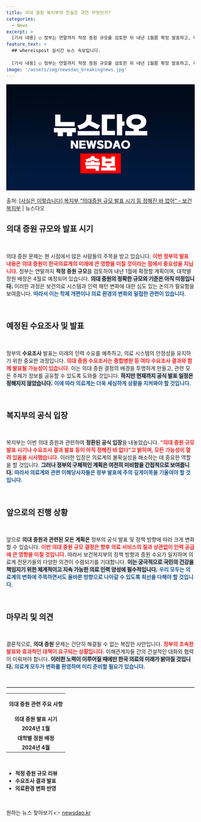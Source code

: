 ```yaml
---
title: 의대 증원 복지부의 진실은 과연 무엇인가?
categories:
  - News
excerpt: >
  [기사 내용] ○ 정부는 연말까지 적정 증원 규모를 검토한 뒤 내년 1월쯤 확정 발표하고, 대학별 정원은 4…
feature_text: >
  ## whereispost 실시간 뉴스 속보입니다.

  [기사 내용] ○ 정부는 연말까지 적정 증원 규모를 검토한 뒤 내년 1월쯤 확정 발표하고, 대학별 정원은 4…
image: '/assets/img/newsdao_breakingnews.jpg'
---
```


![뉴스다오 속보](/assets/img/newsdao_breakingnews.jpg)

<p>출처: <a href="https://newsdao.kr/2549" rel="dofollow">[사실은 이렇습니다] 복지부 “의대증원 규모 발표 시기 등 정해진 바 없어” - 보건복지부</a> | 뉴스다오</p>

<h2 data-ke-size="size26">의대 증원 규모와 발표 시기</h2>

<p data-ke-size="size16">&nbsp;</p>

의대 증원 문제는 현 시점에서 많은 사람들의 주목을 받고 있습니다. <b><span style="color: #ee2323;">이번 정부의 발표 내용은 의대 증원이 한국의료계의 미래에 큰 영향을 미칠 것이라는 점에서 중요성을 지닙니다.</span></b> 정부는 연말까지 <b>적정 증원 규모</b>를 검토하여 내년 1월에 확정할 계획이며, 대학별 정원 배정은 4월로 예정되어 있습니다. <b><span style="background-color: #21538527;">의대 증원의 정확한 규모와 기준은 아직 미정입니다.</span></b> 이러한 과정은 보건의료 시스템과 인력 패턴 변화에 대한 심도 있는 논의가 필요함을 보여줍니다. <b><span style="color: #1a5490;">따라서 이는 학제 개편이나 의료 환경의 변화와 밀접한 관련이 있습니다.</span></b> 

<p data-ke-size="size16">&nbsp;</p>

<h2 data-ke-size="size26">예정된 수요조사 및 발표</h2>

<p data-ke-size="size16">&nbsp;</p>

정부의 <b>수요조사</b> 발표는 미래의 인력 수요를 예측하고, 의료 시스템의 안정성을 유지하기 위한 중요한 과정입니다. <b><span style="color: #ee2323;">의대 증원 수요조사는 종합병원 등 여타 수요조사 결과와 함께 발표될 가능성이 있습니다.</span></b> 이는 의대 증원 결정의 배경을 투명하게 만들고, 관련 모든 주체가 정보를 공유할 수 있도록 도와줄 것입니다. <b><span style="background-color: #21538527;">하지만 현재까지 공식 발표 일정은 정해지지 않았습니다.</span></b> <b><span style="color: #1a5490;">이에 따라 의료계는 더욱 세심하게 상황을 지켜봐야 할 것입니다.</span></b>

<p data-ke-size="size16">&nbsp;</p>

<h2 data-ke-size="size26">복지부의 공식 입장</h2>

<p data-ke-size="size16">&nbsp;</p>

복지부는 이번 의대 증원과 관련하여 <b>정환된 공식 입장</b>을 내놓았습니다. <b><span style="color: #ee2323;">“의대 증원 규모 발표 시기나 수요조사 결과 발표 등이 아직 정해진 바 없다”고 밝히며, 모든 가능성이 열려 있음을 시사했습니다.</span></b> 이러한 입장은 의료계의 불확실성을 해소하는 데 중요한 역할을 할 것입니다. <b><span style="background-color: #21538527;">그러나 정부의 구체적인 계획은 여전히 미비함을 간접적으로 보여줍니다.</span></b> <b><span style="color: #1a5490;">따라서 의료계와 관련 이해당사자들은 정부 발표에 주의 깊게이목을 기울여야 할 것입니다.</span></b>

<p data-ke-size="size16">&nbsp;</p>

<h2 data-ke-size="size26">앞으로의 진행 상황</h2>

<p data-ke-size="size16">&nbsp;</p>

앞으로 <b>의대 증원과 관련된 모든 계획은</b> 정부의 공식 발표 및 정책 방향에 따라 크게 변화할 수 있습니다. <b><span style="color: #ee2323;">이번 의대 증원 규모 결정은 향후 의료 서비스의 질과 상관없이 인력 공급에 큰 영향을 미칠 것입니다.</span></b> 따라서 보건복지부의 정책 방향과 증원 수요가 일치하며 의료계 전문가들의 다양한 의견이 수렴되기를 기대합니다. <b><span style="background-color: #21538527;">이는 궁극적으로 국민의 건강을 책임지기 위한 체계적이고 지속 가능한 의료 인력 양성에 필수적입니다.</span></b> <b><span style="color: #1a5490;">우리 모두는 의료계의 변화에 주목하면서도 올바른 방향으로 나아갈 수 있도록 최선을 다해야 할 것입니다.</span></b>

<p data-ke-size="size16">&nbsp;</p>

<h2 data-ke-size="size26">마무리 및 의견</h2>

<p data-ke-size="size16">&nbsp;</p>

결론적으로, <b>의대 증원</b> 문제는 간단히 해결될 수 없는 복잡한 사안입니다. <b><span style="color: #ee2323;">정부의 조속한 발표와 효과적인 대책이 요구되는 상황입니다.</span></b> 이해관계자들 간의 건설적인 대화와 협력이 이뤄져야 합니다. <b><span style="background-color: #21538527;">이러한 노력이 이루어질 때에만 한국 의료의 미래가 밝아질 것입니다.</span></b> <b><span style="color: #1a5490;">의료계 모두가 변화를 환영하며 미리 준비할 필요가 있습니다.</span></b>

<p data-ke-size="size16">&nbsp;</p>

<hr style="border: 1px solid #ccc;">

<table style="width: 100%; border-collapse: collapse;">
    <tr>
        <td style="text-align: center; height: 50px;"><b>의대 증원 관련 주요 사항</b></td>
    </tr>
    <tr>
        <td style="text-align: center; height: 17px;"><b>의대 증원 발표 시기</b></td>
    </tr>
    <tr>
        <td style="text-align: center; height: 17px;"><b>2024년 1월</b></td>
    </tr>
    <tr>
        <td style="text-align: center; height: 17px;"><b>대학별 정원 배정</b></td>
    </tr>
    <tr>
        <td style="text-align: center; height: 17px;"><b>2024년 4월</b></td>
    </tr>
</table>

<p data-ke-size="size16">&nbsp;</p>

<ul>
    <li><b>적정 증원 규모 리뷰</b></li>
    <li><b>수요조사 결과 발표</b></li>
    <li><b>의료환경 변화 반영</b></li>
</ul>

<p data-ke-size="size16">&nbsp;</p> 

원하는 뉴스 찾아보기 👉 <a href="https://newsdao.kr" rel="dofollow">newsdao.kr</a>


